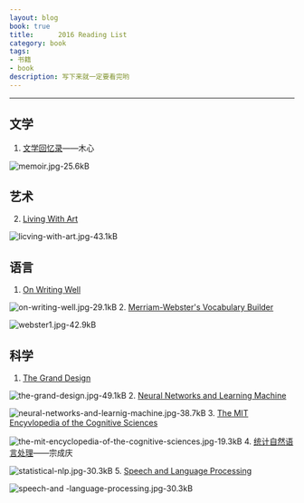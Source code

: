 ```yaml
---
layout: blog
book: true
title:      2016 Reading List
category: book
tags:
- 书籍
- book
description: 写下来就一定要看完哟
---
```




---

## 文学


 1. [文学回忆录][1]——木心

![memoir.jpg-25.6kB][2]

## 艺术

 2. [Living With Art][3]

![licving-with-art.jpg-43.1kB][4]

## 语言


 1. [On Writing Well][5]

![on-writing-well.jpg-29.1kB][6]
 2. [Merriam-Webster's Vocabulary Builder][7]

![webster1.jpg-42.9kB][8]

 

## 科学


 1. [The Grand Design][9]

![the-grand-design.jpg-49.1kB][10]
 2. [Neural Networks and Learning Machine][11]

![neural-networks-and-learnig-machine.jpg-38.7kB][12]
 3. [The MIT Encyvlopedia of the Cognitive Sciences][13]

![the-mit-encyclopedia-of-the-cognitive-sciences.jpg-19.3kB][14]
 4. [统计自然语言处理][15]——宗成庆

![statistical-nlp.jpg-30.3kB][16]
 5. [Speech and Language Processing][17]

![speech-and -language-processing.jpg-30.3kB][18]


  [1]: http://www.amazon.cn/gp/product/B00AM9PLVC?keywords=%E6%96%87%E5%AD%A6%E5%9B%9E%E5%BF%86%E5%BD%95&qid=1458547671&ref_=sr_1_1&s=books&sr=1-1
  [2]: http://static.zybuluo.com/sixijinling/l74yefqlwkefzm1xbpjovr9g/memoir.jpg
  [3]: http://www.amazon.cn/Living-With-Art/dp/0072475269/ref=sr_1_4?s=books&ie=UTF8&qid=1458548237&sr=1-4&keywords=living%20with%20art
  [4]: http://static.zybuluo.com/sixijinling/81ookkh9r2esacifw0d402o9/licving-with-art.jpg
  [5]: http://www.amazon.cn/gp/product/0060891548?ref_=cm_cr_ryp_prd_ttl_sol_0
  [6]: http://static.zybuluo.com/sixijinling/4175sfjn14exdicu9y77ecl1/on-writing-well.jpg
  [7]: http://www.amazon.cn/gp/product/0877798559?ref_=cm_cr_ryp_prd_ttl_sol_1
  [8]: http://static.zybuluo.com/sixijinling/kmrw40267d4n25endypprdc1/webster1.jpg
  [9]: http://www.amazon.cn/The-Grand-Design-%E5%8F%B2%E8%92%82%E8%8A%AC%E2%80%A2%E9%9C%8D%E9%87%91/dp/0553805371/ref=sr_1_2?s=books&ie=UTF8&qid=1458548088&sr=1-2&keywords=%E5%A4%A7%E8%AE%BE%E8%AE%A1
  [10]: http://static.zybuluo.com/sixijinling/g5peojazaf4qa736lqcevnn1/the-grand-design.jpg
  [11]: http://www.amazon.cn/Neural-Networks-and-Learning-Machines-Haykin-Simon-O/dp/0131471392/ref=sr_1_3?s=books&ie=UTF8&qid=1458548512&sr=1-3&keywords=neural%20networks%20and%20learning%20machines
  [12]: http://static.zybuluo.com/sixijinling/fw9i1f0unqf0gcqh15fbdvrm/neural-networks-and-learnig-machine.jpg
  [13]: http://www.amazon.cn/The-MIT-Encyclopedia-of-the-Cognitive-Sciences/dp/026273124X/ref=sr_1_2?s=books&ie=UTF8&qid=1458548694&sr=1-2&keywords=THE%20MIT%20ENCYCLOPEDIA%20OF%20THE%20COGNITIVE%20SCIENCES
  [14]: http://static.zybuluo.com/sixijinling/d6xtnunlsx972gaan1xrw5i8/the-mit-encyclopedia-of-the-cognitive-sciences.jpg
  [15]: http://www.amazon.cn/%E7%BB%9F%E8%AE%A1%E8%87%AA%E7%84%B6%E8%AF%AD%E8%A8%80%E5%A4%84%E7%90%86-%E5%AE%97%E6%88%90%E5%BA%86/dp/B00EYSQLFM/ref=sr_1_1?s=books&ie=UTF8&qid=1458549674&sr=1-1&keywords=%E7%BB%9F%E8%AE%A1%E8%87%AA%E7%84%B6%E8%AF%AD%E8%A8%80%E5%A4%84%E7%90%86
  [16]: http://static.zybuluo.com/sixijinling/rnkpvb9o2e752oigl0qqrb63/statistical-nlp.jpg
  [17]: http://www.amazon.cn/Speech-and-Language-Processing-Jurafsky-Daniel/dp/0131873210/ref=sr_1_1?s=books&ie=UTF8&qid=1458550121&sr=1-1&keywords=speech%20and%20language%20processing
  [18]: http://static.zybuluo.com/sixijinling/bonpdkp8d766kgqw4pdfbjvw/speech-and%20-language-processing.jpg
